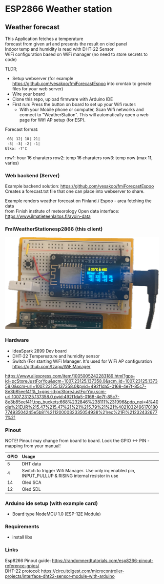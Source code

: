 # ESP2866 Weather station

## Weather forecast 
This Application fetches a temperature   
forecast from given url and presents the result on oled panel  
Indoor temp and humidity is read with DHT-22 Sensor   
WiFi configuration based on WiFi manager (no need to store secrets to code)

TLDR;
* Setup webserver (for example https://github.com/vesakoo/fmiForecastEspoo  into crontab to genate files for your web server)
* Wire your board
* Clone this repo, upload firmware with Arduino IDE
* First run: Press the button on board to set up your Wifi router:
  * With your Mobile phone or computer, Scan Wifi networks and connect to "WeatherStation". This will automatically open a web page for Wifi AP setup (for ESP).  



Forecast format:
```
 08| 12| 18| 21|
 -3| -3| -2| -1|
Ulko: -7'C
```
row1: hour   16 charaters
row2: temp   16 charaters
row3: temp now   (max 11, varies)

### Web backend (Server)
Example backend solution:  https://github.com/vesakoo/fmiForecastEspoo  
Creates a forecast.txt file that one can place into webserver to share. 

Example renders weather forecast on Finland / Espoo - area fetching the data  
from  Finish institute of meteorology Open data interface:   
https://www.ilmatieteenlaitos.fi/avoin-data   

### FmiWeatherStationesp2866 (this client)

![Picture](https://github.com/vesakoo/FmiWeatherStationesp2866/blob/main/pics/station.png?raw=true)



### Hardware
* IdeaSpark 2899 Dev board
* DHT-22 Tempereature and humidity sensor
* Switch (For starting WiFi Manager. It's used for WiFi AP configuration https://github.com/tzapu/WiFiManager
  

https://www.aliexpress.com/item/1005005242283189.html?gps-id=pcStoreJustForYou&scm=1007.23125.137358.0&scm_id=1007.23125.137358.0&scm-url=1007.23125.137358.0&pvid=492f1da5-0168-4e7f-85c7-8e3b85eef41f&_t=gps-id:pcStoreJustForYou,scm-url:1007.23125.137358.0,pvid:492f1da5-0168-4e7f-85c7-8e3b85eef41f,tpp_buckets:668%232846%238111%231996&pdp_npi=4%40dis%21EUR%215.47%215.47%21%21%215.79%21%21%402103249617018077493504245e5b81%2112000032335054938%21rec%21FI%212324326771%21


### Pinout
NOTE! Pinout may change from board to board. Look the GPIO <-> PIN -mapping from your manual!   

| GPIO | Usage | 
| ----|:----------------------------|
| 5 | DHT data|
| 4 | Switch to trigger Wifi Manager. Use only irq enabled pin, INPUT_PULLUP & RISING internal resistor in use |
| 14 | Oled SCA |
| 12 | Oled  SDL |


### Arduino ide setup (with example card)
 * Board type NodeMCU 1.0 (ESP-12E Module)   





### Requirements
* install libs

### Links
Esp8266 Pinout guide: https://randomnerdtutorials.com/esp8266-pinout-reference-gpios/    
DHT-22 protocol: https://circuitdigest.com/microcontroller-projects/interface-dht22-sensor-module-with-arduino   







